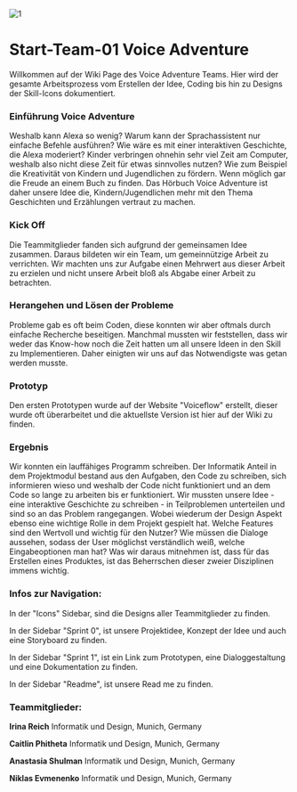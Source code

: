 ![1](https://user-images.githubusercontent.com/93767898/150451893-8c45b355-d9ea-41f0-9551-dd072510c3ed.png)
# Start-Team-01 Voice Adventure  
Willkommen auf der Wiki Page des Voice Adventure Teams. Hier wird der gesamte Arbeitsprozess vom Erstellen der Idee, Coding bis hin zu Designs der Skill-Icons dokumentiert.

### Einführung Voice Adventure
Weshalb kann Alexa so wenig? Warum kann der Sprachassistent nur einfache Befehle ausführen?
Wie wäre es mit einer interaktiven Geschichte, die Alexa moderiert? Kinder verbringen ohnehin sehr viel Zeit am Computer, weshalb also nicht diese Zeit für etwas sinnvolles nutzen? Wie zum Beispiel die Kreativität von Kindern und Jugendlichen zu fördern. Wenn möglich gar die Freude an einem Buch zu finden. Das Hörbuch Voice Adventure ist daher unsere Idee die, Kindern/Jugendlichen mehr mit den Thema Geschichten und Erzählungen vertraut zu machen.

### Kick Off
Die Teammitglieder fanden sich aufgrund der gemeinsamen Idee zusammen. Daraus bildeten wir ein Team, um gemeinnützige Arbeit zu verrichten. Wir machten uns zur Aufgabe einen Mehrwert aus dieser Arbeit zu erzielen und nicht unsere Arbeit bloß als Abgabe einer Arbeit zu betrachten.

### Herangehen und Lösen der Probleme
Probleme gab es oft beim Coden, diese konnten wir aber oftmals durch einfache Recherche beseitigen. Manchmal mussten wir feststellen, dass wir weder das Know-how noch die Zeit hatten um all unsere Ideen in den Skill zu Implementieren. Daher einigten wir uns auf das Notwendigste was getan werden musste.

### Prototyp
Den ersten Prototypen wurde auf der Website "Voiceflow" erstellt, dieser wurde oft überarbeitet und die aktuellste Version ist hier auf der Wiki zu finden.

### Ergebnis
Wir konnten ein lauffähiges Programm schreiben. Der Informatik Anteil in dem Projektmodul bestand aus den Aufgaben, den Code zu schreiben, 
sich informieren wieso und weshalb der Code nicht funktioniert und an dem Code so lange zu arbeiten
bis er funktioniert.
Wir mussten unsere Idee - eine interaktive Geschichte zu schreiben - in Teilproblemen unterteilen und sind 
so an das Problem rangegangen. Wobei wiederum der Design Aspekt ebenso eine wichtige Rolle in dem Projekt gespielt hat.
Welche Features sind den Wertvoll und wichtig für den Nutzer?
Wie müssen die Dialoge aussehen, sodass der User möglichst verständlich weiß, welche Eingabeoptionen man hat?
Was wir daraus mitnehmen ist, dass für das Erstellen eines Produktes, ist das Beherrschen dieser zweier Disziplinen immens wichtig.

### **Infos zur Navigation:**

In der "Icons" Sidebar, sind die Designs aller Teammitglieder zu finden.

In der Sidebar "Sprint 0", ist unsere Projektidee, Konzept der Idee und auch eine Storyboard zu finden.

In der Sidebar "Sprint 1", ist ein Link zum Prototypen, eine Dialoggestaltung und eine Dokumentation zu finden.

In der Sidebar "Readme", ist unsere Read me zu finden.

### **Teammitglieder:**

 **Irina Reich**
Informatik und Design, Munich, Germany

 **Caitlin Phitheta**
Informatik und Design, Munich, Germany

 **Anastasia Shulman**
Informatik und Design, Munich, Germany

 **Niklas Evmenenko**
Informatik und Design, Munich, Germany
